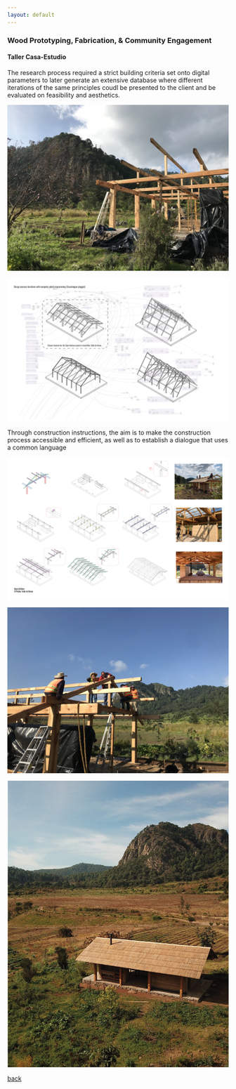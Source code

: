 ```yaml
---
layout: default
---
```


### Wood Prototyping, Fabrication, & Community Engagement
#### Taller Casa-Estudio 

The research process required a strict building criteria set onto digital parameters to later generate an extensive database where different iterations of the same principles coudl be presented to the client and be evaluated on feasibility and aesthetics.

![image](assets/img/casa-estudio/IMG_8742.jpeg)

![image](assets/img/casa-estudio/240925_PF_MADE_1.jpg)

Through construction instructions, the aim is to make the construction process accessible and efficient, as well as to establish a dialogue that uses a common language

![image](assets/img/casa-estudio/240925_PF_MADE.jpg)

![image](assets/img/casa-estudio/IMG_8767.jpeg)

![image](assets/img/casa-estudio/240925_PF_MADE7.jpg)

[back](./)
